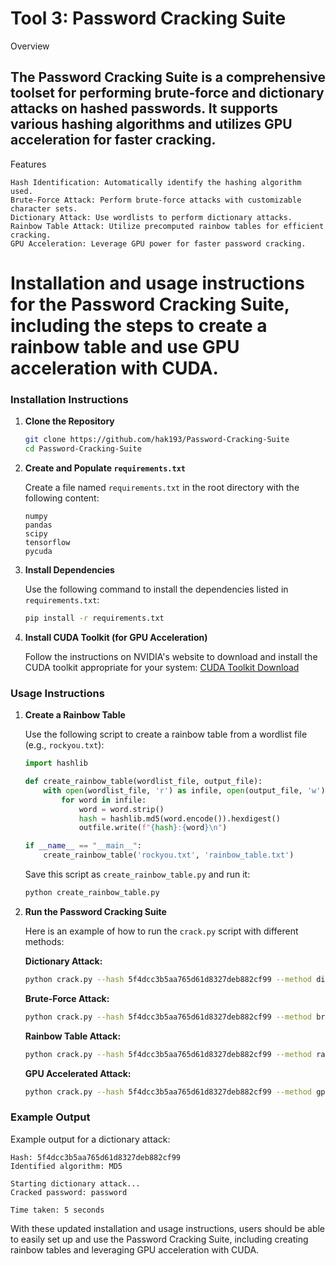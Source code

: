 # Tool 3: Password Cracking Suite
Overview

## The Password Cracking Suite is a comprehensive toolset for performing brute-force and dictionary attacks on hashed passwords. It supports various hashing algorithms and utilizes GPU acceleration for faster cracking.
Features

    Hash Identification: Automatically identify the hashing algorithm used.
    Brute-Force Attack: Perform brute-force attacks with customizable character sets.
    Dictionary Attack: Use wordlists to perform dictionary attacks.
    Rainbow Table Attack: Utilize precomputed rainbow tables for efficient cracking.
    GPU Acceleration: Leverage GPU power for faster password cracking.


# Installation and usage instructions for the Password Cracking Suite, including the steps to create a rainbow table and use GPU acceleration with CUDA.

### Installation Instructions

1. **Clone the Repository**

    ```bash
    git clone https://github.com/hak193/Password-Cracking-Suite
    cd Password-Cracking-Suite
    ```

2. **Create and Populate `requirements.txt`**

    Create a file named `requirements.txt` in the root directory with the following content:

    ```plaintext
    numpy
    pandas
    scipy
    tensorflow
    pycuda
    ```

3. **Install Dependencies**

    Use the following command to install the dependencies listed in `requirements.txt`:

    ```bash
    pip install -r requirements.txt
    ```

4. **Install CUDA Toolkit (for GPU Acceleration)**

    Follow the instructions on NVIDIA's website to download and install the CUDA toolkit appropriate for your system: [CUDA Toolkit Download](https://developer.nvidia.com/cuda-downloads)

### Usage Instructions

1. **Create a Rainbow Table**

    Use the following script to create a rainbow table from a wordlist file (e.g., `rockyou.txt`):

    ```python
    import hashlib

    def create_rainbow_table(wordlist_file, output_file):
        with open(wordlist_file, 'r') as infile, open(output_file, 'w') as outfile:
            for word in infile:
                word = word.strip()
                hash = hashlib.md5(word.encode()).hexdigest()
                outfile.write(f"{hash}:{word}\n")

    if __name__ == "__main__":
        create_rainbow_table('rockyou.txt', 'rainbow_table.txt')
    ```

    Save this script as `create_rainbow_table.py` and run it:

    ```bash
    python create_rainbow_table.py
    ```

2. **Run the Password Cracking Suite**

    Here is an example of how to run the `crack.py` script with different methods:

    **Dictionary Attack:**

    ```bash
    python crack.py --hash 5f4dcc3b5aa765d61d8327deb882cf99 --method dictionary --wordlist rockyou.txt
    ```

    **Brute-Force Attack:**

    ```bash
    python crack.py --hash 5f4dcc3b5aa765d61d8327deb882cf99 --method brute-force
    ```

    **Rainbow Table Attack:**

    ```bash
    python crack.py --hash 5f4dcc3b5aa765d61d8327deb882cf99 --method rainbow --rainbow rainbow_table.txt
    ```

    **GPU Accelerated Attack:**

    ```bash
    python crack.py --hash 5f4dcc3b5aa765d61d8327deb882cf99 --method gpu
    ```

### Example Output

Example output for a dictionary attack:

```plaintext
Hash: 5f4dcc3b5aa765d61d8327deb882cf99
Identified algorithm: MD5

Starting dictionary attack...
Cracked password: password

Time taken: 5 seconds
```

With these updated installation and usage instructions, users should be able to easily set up and use the Password Cracking Suite, including creating rainbow tables and leveraging GPU acceleration with CUDA.

